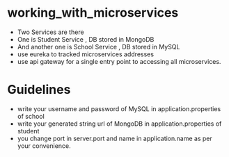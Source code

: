# working_with_microservices
- Two Services are there
- One is Student Service , DB stored in MongoDB
- And another one is School Service , DB stored in MySQL
- use eureka to tracked microservices addresses
- use api gateway for a single entry point to accessing all microservices.

# Guidelines 
- write your username and password of MySQL in application.properties of school
- write your generated string url of MongoDB in application.properties of student
- you change port in server.port and name in application.name as per your convenience.

